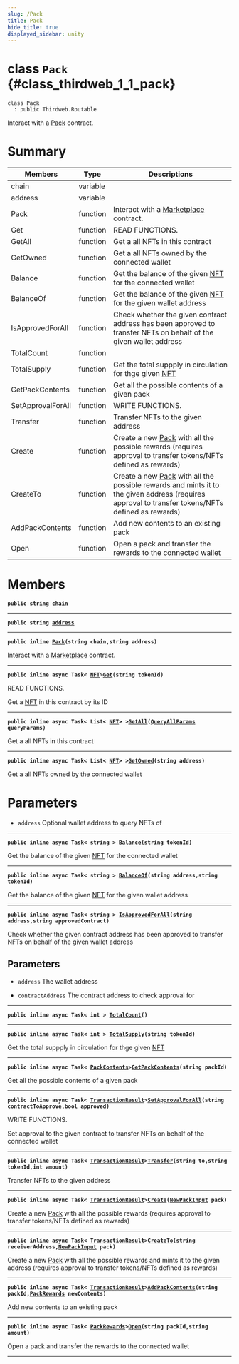 ```yaml
---
slug: /Pack
title: Pack
hide_title: true
displayed_sidebar: unity
---
```


# class `Pack` {#class_thirdweb_1_1_pack}

```
class Pack
  : public Thirdweb.Routable
```

Interact with a [Pack](#class_thirdweb_1_1_pack) contract.

# Summary

| Members           | Type     | Descriptions                                                                                                                                                                 |
| ----------------- | -------- | ---------------------------------------------------------------------------------------------------------------------------------------------------------------------------- |
| chain             | variable |                                                                                                                                                                              |
| address           | variable |                                                                                                                                                                              |
| Pack              | function | Interact with a [Marketplace](docs/unity/Marketplace.md#class_thirdweb_1_1_marketplace) contract.                                                                            |
| Get               | function | READ FUNCTIONS.                                                                                                                                                              |
| GetAll            | function | Get a all NFTs in this contract                                                                                                                                              |
| GetOwned          | function | Get a all NFTs owned by the connected wallet                                                                                                                                 |
| Balance           | function | Get the balance of the given [NFT](docs/unity/NFT.md#struct_thirdweb_1_1_n_f_t) for the connected wallet                                                                     |
| BalanceOf         | function | Get the balance of the given [NFT](docs/unity/NFT.md#struct_thirdweb_1_1_n_f_t) for the given wallet address                                                                 |
| IsApprovedForAll  | function | Check whether the given contract address has been approved to transfer NFTs on behalf of the given wallet address                                                            |
| TotalCount        | function |                                                                                                                                                                              |
| TotalSupply       | function | Get the total suppply in circulation for thge given [NFT](docs/unity/NFT.md#struct_thirdweb_1_1_n_f_t)                                                                       |
| GetPackContents   | function | Get all the possible contents of a given pack                                                                                                                                |
| SetApprovalForAll | function | WRITE FUNCTIONS.                                                                                                                                                             |
| Transfer          | function | Transfer NFTs to the given address                                                                                                                                           |
| Create            | function | Create a new [Pack](#class_thirdweb_1_1_pack) with all the possible rewards (requires approval to transfer tokens/NFTs defined as rewards)                                   |
| CreateTo          | function | Create a new [Pack](#class_thirdweb_1_1_pack) with all the possible rewards and mints it to the given address (requires approval to transfer tokens/NFTs defined as rewards) |
| AddPackContents   | function | Add new contents to an existing pack                                                                                                                                         |
| Open              | function | Open a pack and transfer the rewards to the connected wallet                                                                                                                 |

# Members

**`public string `[`chain`](#class_thirdweb_1_1_pack_1ae65c4c6bbb9e1fc75686d4fb25274ed4)**

---

**`public string `[`address`](#class_thirdweb_1_1_pack_1a2e01eadb1290eba35178ac00df897abc)**

---

**`public inline `[`Pack`](#class_thirdweb_1_1_pack_1a4a0bbffb978806b89364ee73ff0c6c65)`(string chain,string address)`**

Interact with a [Marketplace](docs/unity/Marketplace.md#class_thirdweb_1_1_marketplace) contract.

---

**`public inline async Task< `[`NFT`](docs/unity/NFT.md#struct_thirdweb_1_1_n_f_t)`>`[`Get`](#class_thirdweb_1_1_pack_1a2a863624446e14f14a2f66c523d0ebd2)`(string tokenId)`**

READ FUNCTIONS.

Get a [NFT](docs/unity/NFT.md#struct_thirdweb_1_1_n_f_t) in this contract by its ID

---

**`public inline async Task< List< `[`NFT`](docs/unity/NFT.md#struct_thirdweb_1_1_n_f_t)`> >`[`GetAll`](#class_thirdweb_1_1_pack_1ad1534fccc43f658e5f072b433e5eb983)`(`[`QueryAllParams`](docs/unity/QueryAllParams.md#class_thirdweb_1_1_query_all_params)` queryParams)`**

Get a all NFTs in this contract

---

**`public inline async Task< List< `[`NFT`](docs/unity/NFT.md#struct_thirdweb_1_1_n_f_t)`> >`[`GetOwned`](#class_thirdweb_1_1_pack_1af286b08b76146749d539ce5720f40d1a)`(string address)`**

Get a all NFTs owned by the connected wallet

# Parameters

- `address` Optional wallet address to query NFTs of

---

**`public inline async Task< string > `[`Balance`](#class_thirdweb_1_1_pack_1a8cbfb89ac9894be20a2eb5722756fa60)`(string tokenId)`**

Get the balance of the given [NFT](docs/unity/NFT.md#struct_thirdweb_1_1_n_f_t) for the connected wallet

---

**`public inline async Task< string > `[`BalanceOf`](#class_thirdweb_1_1_pack_1a29cd4f967beb3aa1a65dbddb356c0227)`(string address,string tokenId)`**

Get the balance of the given [NFT](docs/unity/NFT.md#struct_thirdweb_1_1_n_f_t) for the given wallet address

---

**`public inline async Task< string > `[`IsApprovedForAll`](#class_thirdweb_1_1_pack_1a7a5468373f88b07236ecd2b82867ce8d)`(string address,string approvedContract)`**

Check whether the given contract address has been approved to transfer NFTs on behalf of the given wallet address

## Parameters

- `address` The wallet address

- `contractAddress` The contract address to check approval for

---

**`public inline async Task< int > `[`TotalCount`](#class_thirdweb_1_1_pack_1ae92159a38fe0f63ec6fcb6668677fe19)`()`**

---

**`public inline async Task< int > `[`TotalSupply`](#class_thirdweb_1_1_pack_1af97fd8f9326d0e41356fd07d11f84dda)`(string tokenId)`**

Get the total suppply in circulation for thge given [NFT](docs/unity/NFT.md#struct_thirdweb_1_1_n_f_t)

---

**`public inline async Task< `[`PackContents`](docs/unity/PackContents.md#class_thirdweb_1_1_pack_contents)`>`[`GetPackContents`](#class_thirdweb_1_1_pack_1a346c554a0538f2d8587fd3dbda554dc0)`(string packId)`**

Get all the possible contents of a given pack

---

**`public inline async Task< `[`TransactionResult`](docs/unity/TransactionResult.md#class_thirdweb_1_1_transaction_result)`>`[`SetApprovalForAll`](#class_thirdweb_1_1_pack_1a36127ffffba6c6f21597d1cc862474fa)`(string contractToApprove,bool approved)`**

WRITE FUNCTIONS.

Set approval to the given contract to transfer NFTs on behalf of the connected wallet

---

**`public inline async Task< `[`TransactionResult`](docs/unity/TransactionResult.md#class_thirdweb_1_1_transaction_result)`>`[`Transfer`](#class_thirdweb_1_1_pack_1a6a7004baa5054dc91b80c518d4b34bed)`(string to,string tokenId,int amount)`**

Transfer NFTs to the given address

---

**`public inline async Task< `[`TransactionResult`](docs/unity/TransactionResult.md#class_thirdweb_1_1_transaction_result)`>`[`Create`](#class_thirdweb_1_1_pack_1a150dc435526a37047ed7323567abe2a3)`(`[`NewPackInput`](docs/unity/NewPackInput.md#class_thirdweb_1_1_new_pack_input)` pack)`**

Create a new [Pack](#class_thirdweb_1_1_pack) with all the possible rewards (requires approval to transfer tokens/NFTs defined as rewards)

---

**`public inline async Task< `[`TransactionResult`](docs/unity/TransactionResult.md#class_thirdweb_1_1_transaction_result)`>`[`CreateTo`](#class_thirdweb_1_1_pack_1a0455215677631c886070379209ead081)`(string receiverAddress,`[`NewPackInput`](docs/unity/NewPackInput.md#class_thirdweb_1_1_new_pack_input)` pack)`**

Create a new [Pack](#class_thirdweb_1_1_pack) with all the possible rewards and mints it to the given address (requires approval to transfer tokens/NFTs defined as rewards)

---

**`public inline async Task< `[`TransactionResult`](docs/unity/TransactionResult.md#class_thirdweb_1_1_transaction_result)`>`[`AddPackContents`](#class_thirdweb_1_1_pack_1acb611c382e7ce79a92826c2404b68d7e)`(string packId,`[`PackRewards`](docs/unity/PackRewards.md#struct_thirdweb_1_1_pack_rewards)` newContents)`**

Add new contents to an existing pack

---

**`public inline async Task< `[`PackRewards`](docs/unity/PackRewards.md#struct_thirdweb_1_1_pack_rewards)`>`[`Open`](#class_thirdweb_1_1_pack_1a3217e8f071a06e897744421b48e0c710)`(string packId,string amount)`**

Open a pack and transfer the rewards to the connected wallet

---
